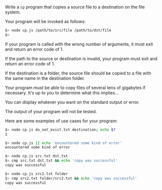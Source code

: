 Write a `cp` program that copies a source file to a destination on the file system.

Your program will be invoked as follows:

```bash
$> node cp.js /path/to/src/file /path/to/dst/file
$>
```

If your program is called with the wrong number of arguments, it must exit and return an error code of 1.

If the path to the source or destination is invalid, your program must exit and return an error code of 1.

If the destination is a folder, the source file should be copied to a file with the same name in the destination folder.

Your program must be able to copy files of several tens of gigabytes if necessary. It's up to you to determine what this implies...

You can display whatever you want on the standard output or error.

The output of your program will not be tested.

Here are some examples of use cases for your program:

```bash
$> node cp.js do_not_exist.txt destination; echo $?
1

$> node cp.js || echo 'encountered some kind of error'
encountered some kind of error

$> node cp.js src.txt dst.txt
$> cmp src.txt dst.txt && echo 'copy was successful'
copy was successful

$> node cp.js src2.txt folder
$> cmp src2.txt folder/src2.txt && echo 'copy was successful'
copy was successful
```

